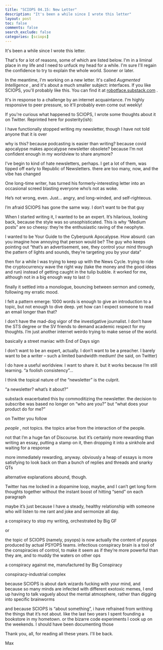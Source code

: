 ```yaml
---
title: "SCIOPS 04.15: New Letter"
description: "It's been a while since I wrote this letter"
layout: post
toc: false
comments: false
search_exclude: false
categories: [sciops]
---
```



 It's been a while since I wrote this letter.
   

  

 That's for a lot of reasons, some of which are listed below. I'm in a liminal place in my life and I need to unfuck my head for a while. I'm sure I'll regain the confidence to try to explain the whole world. Sooner or later.
   

  

 In the meantime, I'm working on a new letter. It's called
 *Augmented Intelligence* 
 , and it's about a much smaller subject: interfaces. If you like SCIOPS, you'll probably like this. You can find it at
 [robotface.substack.com](https://robotface.substack.com) 
 .
   


It's in response to a challenge by an internet acquaintance. I'm highly responsive to peer pressure, so it'll probably even come out weekly!
  

  

If you're curious what happened to SCIOPS, I wrote some thoughts about it on Twitter. Reprinted here for posterity(ish):



 I have functionally stopped writing my newsletter, though I have not told anyone that it is over
 





 why is this? because podcasting is easier than writing? because covid apocalypse makes apocalypse newsletter obsolete? because I’m not confident enough in my worldview to share anymore?
 





 I’ve begin to kind of hate newsletters, perhaps. I get a lot of them, was tipped off early to Republic of Newsletters. there are too many, now, and the vibe has changed
 





 One long-time writer, has turned his formerly-interesting letter into an occasional screed blasting everyone who’s not as woke.
 





 He’s not wrong, even. Just… angry, and long-winded, and self-righteous.
 





 I’m afraid SCIOPS has gone the same way. I don’t want to be that guy
   

 When I started writing it, I wanted to be an expert. It’s hilarious, looking back, because the style was so unsophisticated. This is why “Medium posts” are so cheesy: they’re the enthusiastic raving of the neophyte.
 





 I wanted to be Your Guide to the Cyberpunk Apocalypse. How absurd: can you imagine how annoying that person would be? The guy who keeps pointing out “that’s an advertisement, see, they control your mind through the pattern of lights and sounds, they’re targeting you by your data”
 





 then for a while I was trying to keep up with the News Cycle. trying to ride the cryptocurrency wave the right way (take the money and the good ideas and run) instead of getting caught in the tulip bubble. it worked for me, although not in a big enough way to last 🙄
 





 finally it settled into a monologue, bouncing between sermon and comedy, following my erratic mood.
 





 I felt a pattern emerge: 1000 words is enough to give an introduction to a topic, but not enough to dive deep. yet how can I expect someone to read an email longer than that?
 





 I don’t have the mad-dog vigor of the investigative journalist. I don’t have the STS degree or the SV friends to demand academic respect for my thoughts. I’m just another internet weirdo trying to make sense of the world.
 





 basically a street maniac with End of Days sign
 





 I don’t want to be an expert, actually. I don’t want to be a preacher. I barely want to be a writer – such a limited bandwidth medium! (he said, on Twitter)
 





 I do have a useful worldview. I want to share it. but it works because I’m still learning. “a foolish consistency”…
 





 I think the topical nature of the “newsletter” is the culprit.
 





 “a newsletter? what’s it about?”
 





 substack exacerbated this by commoditizing the newsletter. the decision to subscribe was based no longer on “who are you?” but “what does your product do for me?”
 





 on Twitter you follow
 

*people* 
 , not topics. the topics arise from the interaction of the people.
 





 not that I’m a huge fan of Discourse. but it’s certainly more rewarding than writing an essay, putting a stamp on it, then dropping it into a sinkhole and waiting for a response
 





 more immediately rewarding, anyway. obviously a heap of essays is more satisfying to look back on than a bunch of replies and threads and snarky QTs
   

 alternative explanations abound, though.
 





 Twitter has me locked in a dopamine loop, maybe, and I can’t get long form thoughts together without the instant boost of hitting “send” on each paragraph
   

 maybe it’s just because I have a steady, healthy relationship with someone who will listen to me rant and joke and sermonize all day.
 





 a conspiracy to stop my writing, orchestrated by Big GF
 





 or
 





 the topic of SCIOPS (namely, psyops) is now actually the content of psyops produced by actual PSYOPS teams. infectious conspiracy brain is a tool of the conspiracies of control, to make it seem as if they’re more powerful than they are, and to muddy the waters on other ops
 





 a conspiracy against me, manufactured by Big Conspiracy
 





 conspiracy-industrial complex
 





 because SCIOPS is about dark wizards fucking with your mind, and because so many minds are infected with different exotoxic memes, I end up having to talk vaguely about the mental atmosphere, rather than digging into specific brainworms
 





 and because SCIOPS is “about something”, i have refrained from writhing the things that it’s not about. like the last two years I spent founding a bookstore in my hometown. or the bizarre code experiments I cook up on the weekends. I should have been documenting those
 




Thank you, all, for reading all these years. I'll be back.
  

  

Max
  

